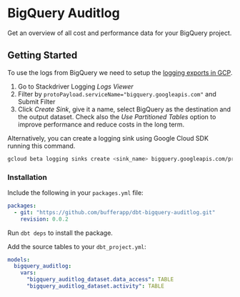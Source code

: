 # BigQuery Auditlog

Get an overview of all cost and performance data for your BigQuery project.

## Getting Started

To use the logs from BigQuery we need to setup the [logging exports in GCP](https://cloud.google.com/bigquery/docs/reference/auditlogs/#overview).

1. Go to Stackdriver Logging _Logs Viewer_
2. Filter by `protoPayload.serviceName="bigquery.googleapis.com"` and Submit Filter
3. Click _Create Sink_, give it a name, select BigQuery as the destination and the output dataset. Check also the _Use Partitioned Tables_ option to improve performance and reduce costs in the long term.

Alternatively, you can create a logging sink using Google Cloud SDK running this command.

```bash
gcloud beta logging sinks create <sink_name> bigquery.googleapis.com/projects/<project-name>/datasets/<dataset-name> --log-filter='protoPayload.serviceName="bigquery.googleapis.com"'
```

### Installation

Include the following in your `packages.yml` file:

```yml
packages:
  - git: "https://github.com/bufferapp/dbt-bigquery-auditlog.git"
    revision: 0.0.2
```

Run `dbt deps` to install the package.

Add the source tables to your `dbt_project.yml`:

```yml
models:
  bigquery_auditlog:
    vars:
      "bigquery_auditlog_dataset.data_access": TABLE
      "bigquery_auditlog_dataset.activity": TABLE
```
